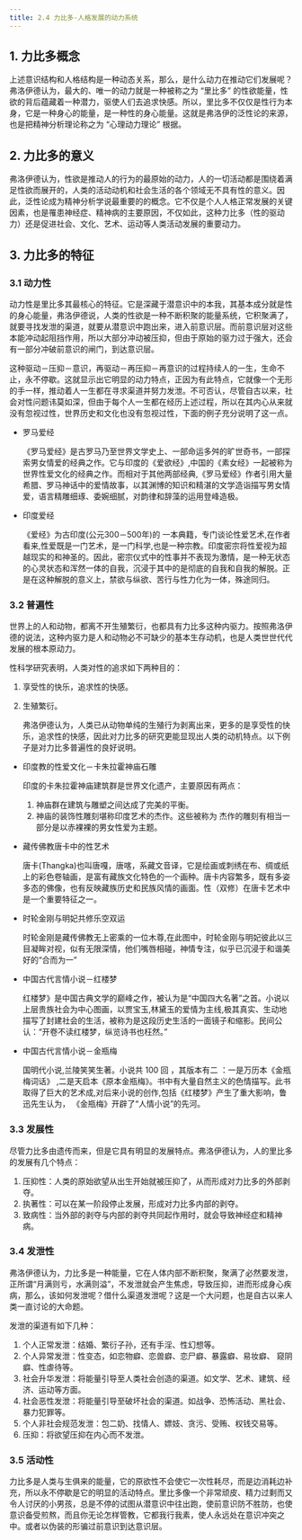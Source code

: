 ```yaml
---
title: 2.4 力比多-人格发展的动力系统
---
```


## 1. 力比多概念

上述意识结构和人格结构是一种动态关系，那么，是什么动力在推动它们发展呢？弗洛伊德认为，最大的、唯一的动力就是一种被称之为 “里比多” 的性欲能量，性欲的背后蕴藏着一种潜力，驱使人们去追求快感。所以，里比多不仅仅是性行为本身，它是一种身心的能量，是一种性的身心能量。这就是弗洛伊的泛性论的来源，也是把精神分析理论称之为 “心理动力理论” 根据。

## 2.  力比多的意义

弗洛伊德认为，性欲是推动人的行为的最原始的动力，人的一切活动都是围绕着满足性欲而展开的，人类的活动动机和社会生活的各个领域无不具有性的意义。因此，泛性论成为精神分析学说最重要的的概念。它不仅是个人人格正常发展的关键因素，也是罹患神经症、精神病的主要原因，不仅如此，这种力比多（性的驱动力）还是促进社会、文化、艺术、运动等人类活动发展的重要动力。 

## 3. 力比多的特征

### 3.1 动力性

动力性是里比多其最核心的特征。它是深藏于潜意识中的本我，其基本成分就是性的身心能量，弗洛伊德说，人类的性欲是一种不断积聚的能量系统，它积聚满了，就要寻找发泄的渠道，就要从潜意识中跑出来，进入前意识层。而前意识层对这些本能冲动起阻挡作用，所以大部分冲动被压抑，但由于原始的驱力过于强大，还会有一部分冲破前意识的闸门，到达意识层。 

这种驱动－压抑－意识，再驱动－再压抑－再意识的过程持续人的一生，生命不止，永不停歇。这就显示出它明显的动力特点，正因为有此特点，它就像一个无形的手一样，推动着人一生都在寻求渠道并努力发泄。不可否认，尽管自古以来，社会对性问题讳莫如深，但由于每个人一生都在经历上述过程，所以在其内心从来就没有忽视过性，世界历史和文化也没有忽视过性，下面的例子充分说明了这一点。 

- 罗马爱经

  《罗马爱经》是古罗马乃至世界文学史上、一部命运多舛的旷世奇书，一部探索男女情爱的经典之作。它与印度的《爱欲经》,中国的《素女经》一起被称为世界性爱文化的经典之作。而相对于其他两部经典,《罗马爱经》作者引用大量希腊、罗马神话中的爱情故事，以其渊博的知识和精湛的文学造诣描写男女情爱，语言精雕细琢、委婉细腻，对韵律和辞藻的运用登峰造极。

- 印度爱经

  《爱经》为古印度(公元300－500年)的 一本典籍，专门谈论性爱艺术,在作者看来,性爱既是一门艺术，是一门科学,也是一种宗教。印度密宗将性爱视为超越现实的和神圣的。因此，密宗仪式中的性事并不表现为激情，是一种无状态的心灵状态和浑然一体的自我，沉浸于其中的是彻底的自我和自我的解脱。正是在这种解脱的意义上，禁欲与纵欲、苦行与性力化为一体，殊途同归。 

### 3.2 普遍性

世界上的人和动物，都离不开生殖繁衍，也都具有力比多这种内驱力。按照弗洛伊德的说法，这种内驱力是人和动物必不可缺少的基本生存动机，也是人类世世代代发展的根本原动力。 

性科学研究表明，人类对性的追求如下两种目的： 

1. 享受性的快乐，追求性的快感。
2. 生殖繁衍。

   弗洛伊德认为，人类已从动物单纯的生殖行为剥离出来，更多的是享受性的快乐，追求性的快感，因此对力比多的研究更能显现出人类的动机特点。以下例子是对力比多普遍性的良好说明。 

- 印度教的性爱文化－卡朱拉霍神庙石雕 

   印度的卡朱拉霍神庙建筑群是世界文化遗产，主要原因有两点： 

  1.  神庙群在建筑与雕塑之间达成了完美的平衡。 
  2.  神庙的装饰性雕刻堪称印度艺术的杰作。这些被称为 杰作的雕刻有相当一部分是以赤裸裸的男女性爱为主题。 

-   藏传佛教唐卡中的性艺术 

    唐卡(Thangka)也叫唐嘎，唐喀，系藏文音译，它是绘画或刺绣在布、绸或纸上的彩色卷轴画，是富有藏族文化特色的一个画种。唐卡内容繁多，既有多姿多态的佛像，也有反映藏族历史和民族风情的画面。性（双修）在唐卡艺术中是一个重要特征之一。

-   时轮金刚与明妃共修乐空双运 

    时轮金刚是藏传佛教无上密乘的一位木尊,在此图中，时轮金刚与明妃彼此以三目凝眸对视，似有无限深情，他们嘴唇相碰，神情专注，似乎已沉浸于和谐美好的“合而为一” 

-   中国古代言情小说－红楼梦 

    红楼梦》是中国古典文学的巅峰之作，被认为是“中国四大名著”之首。小说以上层贵族社会为中心图画，以贾宝玉,林黛玉的爱情为主线,极其真实、生动地描写了封建社会的生活，被称为是这段历史生活的一面镜子和缩影。民间公认：“开卷不读红楼梦，纵览诗书也枉然。” 

-   中国古代言情小说－金瓶梅 

    国明代小说,兰陵笑笑生著。小说共 100 回 ，其版本有二 ：一是万历本《金瓶梅词话》 ,二是天启本《原本金瓶梅》。书中有大量自然主义的色情描写。此书取得了巨大的艺术成,对后来小说的创作,包括《红楼梦》产生了重大影响，鲁迅先生认为， 《金瓶梅》开辟了“人情小说”的先河。 

### 3.3 发展性

 尽管力比多由遗传而来，但是它具有明显的发展特点。弗洛伊德认为，人的里比多的发展有几个特点： 

1.  压抑性：人类的原始欲望从出生开始就被压抑了，从而形成对力比多的外部剥夺。 
2.   执著性：可以在某一阶段停止发展，形成对力比多内部的剥夺。 
3.  致病性：当外部的剥夺与内部的剥夺共同起作用时，就会导致神经症和精神病。 

### 3.4 发泄性

 弗洛伊德认为，力比多是一种能量，它在人体内部不断积聚，聚满了必然要发泄，正所谓“月满则亏，水满则溢”，不发泄就会产生焦虑，导致压抑，进而形成身心疾病，那么，该如何发泄呢？借什么渠道发泄呢？这是一个大问题，也是自古以来人类一直讨论的大命题。 

 发泄的渠道有如下几种： 

1.  个人正常发泄：结婚、繁衍子孙，还有手淫、性幻想等。 
2.  个人异常发泄：性变态，如恋物癖、恋兽癖、恋尸癖、暴露癖、易妆癖、  窥阴癖、性虐待等。 
3.  社会升华发泄：将能量引导至人类社会创造的渠道。如文学、艺术、建筑、经济、运动等方面。 
4.  社会恶性发泄：将能量引导至破坏社会的渠道。如战争、恐怖活动、黑社会、暴力犯罪等。 
5.  个人非社会规范发泄：包二奶、找情人、嫖妓、贪污、受贿、权钱交易等。 
6.  压抑：将欲望压抑在内心而不发泄。 

### 3.5 活动性

 力比多是人类与生俱来的能量，它的原欲性不会使它一次性耗尽，而是边消耗边补充，所以永不停歇是它的明显的活动特点。里比多像一个非常顽皮、精力过剩而又令人讨厌的小男孩，总是不停的试图从潜意识中往出跑，使前意识防不胜防，也使意识备受煎熬，而且你无论怎样管教，它都我行我素，使人永远处在意识冲突之中。或者以伪装的形骗过前意识到达意识层。 

  